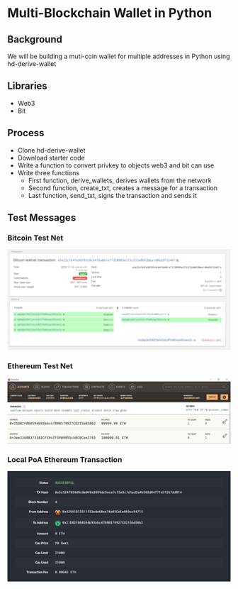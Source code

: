 # Multi-Blockchain Wallet in Python

## Background

We will be building a muti-coin wallet for multiple addresses in Python using hd-derive-wallet

## Libraries

* Web3
* Bit

## Process 

* Clone hd-derive-wallet
* Download starter code
* Write a function to convert privkey to objects web3 and bit can use
* Write three functions
    * First function, derive_wallets, derives wallets from the network
    * Second function, create_txt, creates a message for a transaction
    * Last function, send_txt, signs the transaction and sends it

## Test Messages

### Bitcoin Test Net

![bitcoin_transaction](/btc_testnet_transaction_proof.PNG)

### Ethereum Test Net

![eth_transaction](/eth_transaction_proof.PNG)

### Local PoA Ethereum Transaction

![mycrypto_transaction](/mycrypto_transaction_proof.PNG)